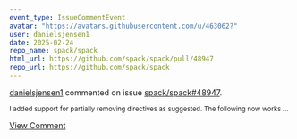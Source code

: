 ```yaml
---
event_type: IssueCommentEvent
avatar: "https://avatars.githubusercontent.com/u/463062?"
user: danielsjensen1
date: 2025-02-24
repo_name: spack/spack
html_url: https://github.com/spack/spack/pull/48947
repo_url: https://github.com/spack/spack
---
```


<a href='https://github.com/danielsjensen1' target='_blank'>danielsjensen1</a> commented on issue <a href='https://github.com/spack/spack/pull/48947' target='_blank'>spack/spack#48947</a>.

<small>I added support for partially removing directives as suggested.  The following now works...</small>

<a href='https://github.com/spack/spack/pull/48947' target='_blank'>View Comment</a>